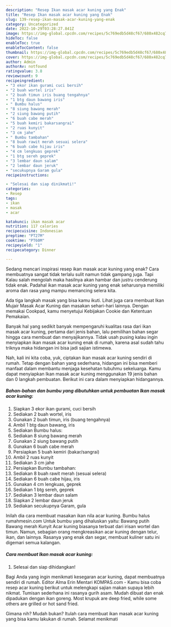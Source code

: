 ```yaml
---
description: "Resep Ikan masak acar kuning yang Enak"
title: "Resep Ikan masak acar kuning yang Enak"
slug: 139-resep-ikan-masak-acar-kuning-yang-enak
category: Uncategorized
date: 2022-10-29T03:28:27.841Z
image: https://img-global.cpcdn.com/recipes/5c769edb5d48cf67/680x482cq70/ikan-masak-acar-kuning-foto-resep-utama.jpg
hideToc: false
enableToc: true
enableTocContent: false
thumbnail: https://img-global.cpcdn.com/recipes/5c769edb5d48cf67/680x482cq70/ikan-masak-acar-kuning-foto-resep-utama.jpg
cover: https://img-global.cpcdn.com/recipes/5c769edb5d48cf67/680x482cq70/ikan-masak-acar-kuning-foto-resep-utama.jpg
author: Admin
authorAv: notfound
ratingvalue: 3.8
reviewcount: 9
recipeingredient:
- "3 ekor ikan gurami cuci bersih"
- "2 buah wortel iris"
- "2 buah timun iris buang tengahnya"
- "1 btg daun bawang iris"
- " Bumbu halus"
- "8 siung bawang merah"
- "2 siung bawang putih"
- "6 buah cabe merah"
- "5 buah kemiri bakarsangrai"
- "2 ruas kunyit"
- "3 cm jahe"
- " Bumbu tambahan"
- "8 buah rawit merah sesuai selera"
- "6 buah cabe hijau iris"
- "4 cm lengkuas geprek"
- "1 btg sereh geprek"
- "3 lembar daun salam"
- "2 lembar daun jeruk"
- "secukupnya Garam gula"
recipeinstructions:

- "Selesai dan siap dinikmati!"
categories:
- Resep
tags:
- ikan
- masak
- acar

katakunci: ikan masak acar 
nutrition: 117 calories
recipecuisine: Indonesian
preptime: "PT27M"
cooktime: "PT60M"
recipeyield: "1"
recipecategory: Dinner

---
```



Sedang mencari inspirasi resep ikan masak acar kuning yang enak? Cara membuatnya sangat tidak terlalu sulit namun tidak gampang juga. Tapi Kalau salah mengolah maka hasilnya akan hambar dan justru cenderung tidak enak. Padahal ikan masak acar kuning yang enak seharusnya memiliki aroma dan rasa yang mampu memancing selera kita.


Ada tiga langkah masak yang bisa kamu ikuti. Lihat juga cara membuat Ikan Mujair Masak Acar Kuning dan masakan sehari-hari lainnya. Dengan memakai Cookpad, kamu menyetujui Kebijakan Cookie dan Ketentuan Pemakaian.

Banyak hal yang sedikit banyak mempengaruhi kualitas rasa dari ikan masak acar kuning, pertama dari jenis bahan, lalu pemilihan bahan segar hingga cara membuat dan menyajikannya. Tidak usah pusing kalau ingin menyiapkan ikan masak acar kuning enak di rumah, karena asal sudah tahu triknya maka hidangan ini bisa jadi sajian istimewa.


Nah, kali ini kita coba, yuk, ciptakan ikan masak acar kuning sendiri di rumah. Tetap dengan bahan yang sederhana, hidangan ini bisa memberi manfaat dalam membantu menjaga kesehatan tubuhmu sekeluarga. Kamu dapat menyiapkan Ikan masak acar kuning menggunakan 19 jenis bahan dan 0 langkah pembuatan. Berikut ini cara dalam menyiapkan hidangannya.

<!--inarticleads1-->

##### Bahan-bahan dan bumbu yang dibutuhkan untuk pembuatan Ikan masak acar kuning:

1. Siapkan 3 ekor ikan gurami, cuci bersih
1. Sediakan 2 buah wortel, iris
1. Gunakan 2 buah timun, iris (buang tengahnya)
1. Ambil 1 btg daun bawang, iris
1. Sediakan  Bumbu halus:
1. Sediakan 8 siung bawang merah
1. Gunakan 2 siung bawang putih
1. Gunakan 6 buah cabe merah
1. Persiapkan 5 buah kemiri (bakar/sangrai)
1. Ambil 2 ruas kunyit
1. Sediakan 3 cm jahe
1. Persiapkan  Bumbu tambahan:
1. Sediakan 8 buah rawit merah (sesuai selera)
1. Sediakan 6 buah cabe hijau, iris
1. Gunakan 4 cm lengkuas, geprek
1. Sediakan 1 btg sereh, geprek
1. Sediakan 3 lembar daun salam
1. Siapkan 2 lembar daun jeruk
1. Sediakan secukupnya Garam, gula


Inilah dia cara membuat masakan ikan nila acar kuning. Bumbu halus rumahmesin.com Untuk bumbu yang dihaluskan yaitu: Bawang putih Bawang merah Kunyit Acar kuning biasanya terbuat dari irisan wortel dan timun. Namun, sebagian orang mengkreasikan acar kuning dengan telur, ikan, dan lainnya. Rasanya yang enak dan segar, membuat kuliner satu ini digemari semua kalangan. 

<!--inarticleads2-->

##### Cara membuat Ikan masak acar kuning:


1. Selesai dan siap dihidangkan!

Bagi Anda yang ingin menikmati kesegaran acar kuning, dapat membuatnya sendiri di rumah. Editor Alma Erin Mentari KOMPAS.com - Kamu bisa coba resep acar kuning berikut untuk melengkapi sajian makan supaya lebih nikmat. Tumisan sederhana ini rasanya gurih asam. Mudah dibuat dan enak dipadukan dengan ikan goreng. Most krupuk are deep fried, while some others are grilled or hot sand fried. 

Gimana nih? Mudah bukan? Itulah cara membuat ikan masak acar kuning yang bisa kamu lakukan di rumah. Selamat menikmati
